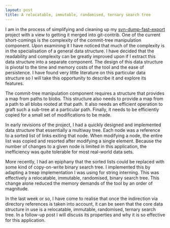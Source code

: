 ```yaml
---
layout: post
title: A relocatable, immutable, randomised, ternary search tree
---
```


I am in the process of simplifying and cleaning up my [svn-dump-fast-export](http://ba.rr-dav.id.au/svn-dump-fast-export) project with a view to getting it merged into git-contrib. One of the current short-comings is the complexity of the commit-tree manipulation component. Upon examining it I have noticed that much of the complexity is in the specialisation of a general data structure. I have decided that the readability and complexity can be greatly improved upon if I extract this data structure into a separate component. The design of this data structure is pivotal to the time and memory costs of the tool and the ease of persistence. I have found very little literature on this particular data structure so I will take this opportunity to describe it and explore its features.

The commit-tree manipulation component requires a structure that provides a map from paths to blobs. This structure also needs to provide a map from a path to all blobs rooted at that path. It also needs an efficient operation to graft such a sub-tree at a particular path. Finally, it needs to be efficiently copied for a small set of modifications to be made.

In early revisions of the project, I had a quickly designed and implemented data structure that essentially a multiway tree. Each node was a reference to a sorted list of links exiting that node. When modifying a node, the entire list was copied and resorted after modifying a single element. Because the number of changes to a given node is limited in this application, the inefficiency was quite tolerable for most real-world data sets.

More recently, I had an epiphany that the sorted lists could be replaced with some kind of copy-on-write binary search tree. I implemented this by adapting a treap implementation I was using for string interning. This was effectively a relocatable, immutable, randomised, binary search tree. This change alone reduced the memory demands of the tool by an order of magnitude.

In the last week or so, I have come to realise that once the indirection via directory references is taken into account, it can be seen that the core data structure in use is a relocatable, immutable, randomised, ternary search tree. In a follow-up post I will discuss its properties and why it is so effective for this application.
